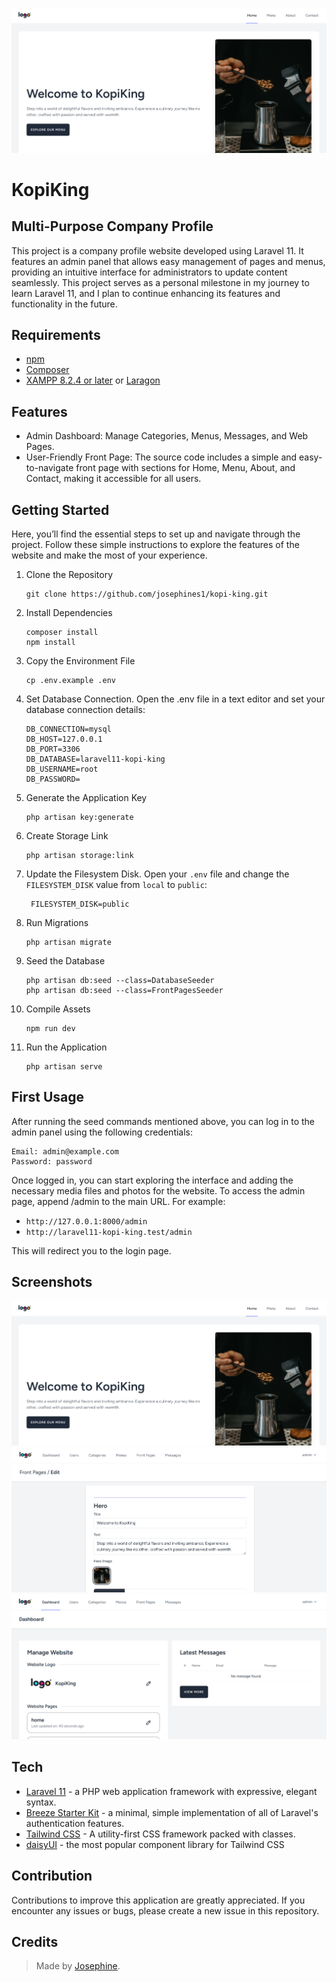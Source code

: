 ![KopiKing](https://github.com/josephines1/kopi-king/blob/main/public/readme/kopiking_frontpages_home.png "KopiKing")

# KopiKing

## Multi-Purpose Company Profile

This project is a company profile website developed using Laravel 11. It features an admin panel that allows easy management of pages and menus, providing an intuitive interface for administrators to update content seamlessly. This project serves as a personal milestone in my journey to learn Laravel 11, and I plan to continue enhancing its features and functionality in the future.

## Requirements

-   [npm](https://nodejs.org/en)
-   [Composer](https://getcomposer.org/)
-   [XAMPP 8.2.4 or later](https://www.apachefriends.org/download.html) or [Laragon](https://laragon.org/download/)

## Features

-   Admin Dashboard: Manage Categories, Menus, Messages, and Web Pages.
-   User-Friendly Front Page: The source code includes a simple and easy-to-navigate front page with sections for Home, Menu, About, and Contact, making it accessible for all users.

## Getting Started

Here, you’ll find the essential steps to set up and navigate through the project. Follow these simple instructions to explore the features of the website and make the most of your experience.

1. Clone the Repository

    ```console
    git clone https://github.com/josephines1/kopi-king.git
    ```

2. Install Dependencies

    ```console
    composer install
    npm install
    ```

3. Copy the Environment File

    ```console
    cp .env.example .env
    ```

4. Set Database Connection. Open the .env file in a text editor and set your database connection details:

    ```
    DB_CONNECTION=mysql
    DB_HOST=127.0.0.1
    DB_PORT=3306
    DB_DATABASE=laravel11-kopi-king
    DB_USERNAME=root
    DB_PASSWORD=
    ```

5. Generate the Application Key

    ```console
    php artisan key:generate
    ```

6. Create Storage Link

    ```console
    php artisan storage:link
    ```

7. Update the Filesystem Disk. Open your `.env` file and change the `FILESYSTEM_DISK` value from `local` to `public`:

    ```
     FILESYSTEM_DISK=public
    ```

8. Run Migrations

    ```console
    php artisan migrate
    ```

9. Seed the Database

    ```console
    php artisan db:seed --class=DatabaseSeeder
    php artisan db:seed --class=FrontPagesSeeder
    ```

10. Compile Assets

    ```console
    npm run dev
    ```

11. Run the Application
    ```console
    php artisan serve
    ```

## First Usage

After running the seed commands mentioned above, you can log in to the admin panel using the following credentials:

```
Email: admin@example.com
Password: password
```

Once logged in, you can start exploring the interface and adding the necessary media files and photos for the website. To access the admin page, append /admin to the main URL. For example:

-   `http://127.0.0.1:8000/admin`
-   `http://laravel11-kopi-king.test/admin`

This will redirect you to the login page.

## Screenshots

![KopiKing](https://github.com/josephines1/kopi-king/blob/main/public/readme/kopiking_frontpages_home.png "KopiKing")
![KopiKing](https://github.com/josephines1/kopi-king/blob/main/public/readme/kopiking_frontpages_edit.png "KopiKing")
![KopiKing](https://github.com/josephines1/kopi-king/blob/main/public/readme/kopiking_admin_dashboard.png "KopiKing")

## Tech

-   [Laravel 11](https://laravel.com/docs/11.x/documentation) - a PHP web application framework with expressive, elegant syntax.
-   [Breeze Starter Kit](https://laravel.com/docs/11.x/starter-kits#laravel-breeze) - a minimal, simple implementation of all of Laravel's authentication features.
-   [Tailwind CSS](https://tailwindcss.com/) - A utility-first CSS framework packed with classes.
-   [daisyUI](https://daisyui.com/) - the most popular component library for Tailwind CSS

## Contribution

Contributions to improve this application are greatly appreciated. If you encounter any issues or bugs, please create a new issue in this repository.

## Credits

> Made by [Josephine](https://josephines1.github.io/).
